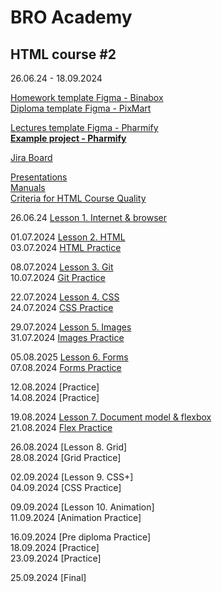 # BRO Academy 

## HTML course #2

26.06.24 - 18.09.2024

[Homework template Figma - Binabox](https://www.figma.com/design/jqIedRSOsKC20T9QeDDNdL/BinaBox-UI-KIT?m=auto&t=gBzlUoU5MRyDe3QY-6) <br />
[Diploma template Figma - PixMart](https://www.figma.com/design/7HK7TzghZnR3ZhxB18Rrox/PixMart---Website-UI-Figma?m=auto&t=NJEjEybOi163nD7Z-6)  <br />

[Lectures template Figma - Pharmify](https://www.figma.com/design/auFieaBExddBH3NrBBcx2N/Pharmify-UI-KIT?t=gBzlUoU5MRyDe3QY-1) <br />
**[Example project - Pharmify](https://github.com/broacademy/pharmify)**<br />

[Jira Board](https://bro-academy.atlassian.net/jira/core/projects/BAHC2/board) <br />

[Presentations](presentations) <br />
[Manuals](manuals)  <br />
[Criteria for HTML Course Quality](criteria.md)  <br />

26.06.24 [Lesson 1. Internet & browser](lesson-1.md)  <br />
  
01.07.2024 [Lesson 2. HTML](lesson-2.md) <br />
03.07.2024 [HTML Practice](practice/practice-2.pdf) <br />
  
08.07.2024 [Lesson 3. Git](lesson-3.md)  <br />
10.07.2024 [Git Practice](practice/practice-3.pdf) <br />
<!-- (lesson-3.md)  -->
22.07.2024 [Lesson 4. CSS](lesson-4.md) <br />
24.07.2024 [CSS Practice](practice/practice-4.pdf)<br />
<!-- (lesson-4.md) -->
29.07.2024 [Lesson 5. Images](lesson-5.md)  <br />
31.07.2024 [Images Practice](practice/practice-5.pdf)  <br />
<!-- (lesson-5.md)  -->
05.08.2025 [Lesson 6. Forms](lesson-6.md) <br />
07.08.2024 [Forms Practice](https://codepen.io/broacademy/pen/dyBRzjZ)  <br />
<!-- (lesson-6.md)  -->
12.08.2024 [Practice]  <br />
14.08.2024 [Practice] <br />
 
19.08.2024 [Lesson 7. Document model & flexbox](lesson-7.md) <br />
21.08.2024 [Flex Practice](practice/practice-7.pdf) <br />
<!-- (lesson-7.md) -->
26.08.2024 [Lesson 8. Grid]<br />
28.08.2024 [Grid Practice] <br />
<!-- (lesson-8.md)  -->
02.09.2024 [Lesson 9. CSS+]  <br />
04.09.2024 [CSS Practice]  <br />
<!-- (lesson-9.md)  -->
09.09.2024 [Lesson 10. Animation]<br />
11.09.2024 [Animation Practice]<br />
<!-- (lesson-10.md)  -->
16.09.2024 [Pre diploma Practice]<br />
18.09.2024 [Practice] <br />
23.09.2024 [Practice]<br />
<!-- (pre-final-practise.md) -->
25.09.2024 [Final]<br />
<!-- (final.md)  -->
